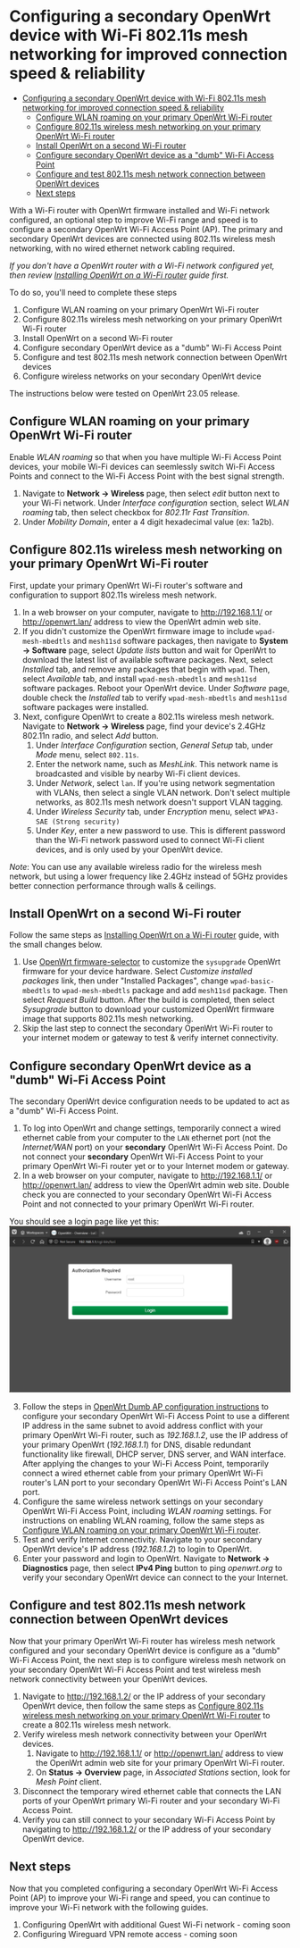 # Configuring a secondary OpenWrt device with Wi-Fi 802.11s mesh networking for improved connection speed & reliability

- [Configuring a secondary OpenWrt device with Wi-Fi 802.11s mesh networking for improved connection speed \& reliability](#configuring-a-secondary-openwrt-device-with-wi-fi-80211s-mesh-networking-for-improved-connection-speed--reliability)
  - [Configure WLAN roaming on your primary OpenWrt Wi-Fi router](#configure-wlan-roaming-on-your-primary-openwrt-wi-fi-router)
  - [Configure 802.11s wireless mesh networking on your primary OpenWrt Wi-Fi router](#configure-80211s-wireless-mesh-networking-on-your-primary-openwrt-wi-fi-router)
  - [Install OpenWrt on a second Wi-Fi router](#install-openwrt-on-a-second-wi-fi-router)
  - [Configure secondary OpenWrt device as a "dumb" Wi-Fi Access Point](#configure-secondary-openwrt-device-as-a-dumb-wi-fi-access-point)
  - [Configure and test 802.11s mesh network connection between OpenWrt devices](#configure-and-test-80211s-mesh-network-connection-between-openwrt-devices)
  - [Next steps](#next-steps)

With a Wi-Fi router with OpenWrt firmware installed and Wi-Fi network configured, an optional step to improve Wi-Fi range and speed is to configure a secondary OpenWrt Wi-Fi Access Point (AP). The primary and secondary OpenWrt devices are connected using 802.11s wireless mesh networking, with no wired ethernet network cabling required.

*If you don't have a OpenWrt router with a Wi-Fi network configured yet, then review [Installing OpenWrt on a Wi-Fi router](Installing-OpenWrt-on-a-Wi-Fi-router.md) guide first.*  

To do so, you'll need to complete these steps
1. Configure WLAN roaming on your primary OpenWrt Wi-Fi router
2. Configure 802.11s wireless mesh networking on your primary OpenWrt Wi-Fi router
3. Install OpenWrt on a second Wi-Fi router 
4. Configure secondary OpenWrt device as a "dumb" Wi-Fi Access Point
5. Configure and test 802.11s mesh network connection between OpenWrt devices
6. Configure wireless networks on your secondary OpenWrt device

The instructions below were tested on OpenWrt 23.05 release.

## Configure WLAN roaming on your primary OpenWrt Wi-Fi router
Enable *WLAN roaming* so that when you have multiple Wi-Fi Access Point devices, your mobile Wi-Fi devices can seemlessly switch Wi-Fi Access Points and connect to the Wi-Fi Access Point with the best signal strength. 

1. Navigate to **Network → Wireless** page, then select *edit* button next to your Wi-Fi network. Under *Interface configuration* section, select *WLAN roaming* tab, then select checkbox for *802.11r Fast Transition*.
2. Under *Mobility Domain*, enter a 4 digit hexadecimal value (ex: 1a2b).


## Configure 802.11s wireless mesh networking on your primary OpenWrt Wi-Fi router
First, update your primary OpenWrt Wi-Fi router's software and configuration to support 802.11s wireless mesh network.

1. In a web browser on your computer, navigate to http://192.168.1.1/ or http://openwrt.lan/ address to view the OpenWrt admin web site.  
2. If you didn't customize the OpenWrt firmware image to include `wpad-mesh-mbedtls` and `mesh11sd` software packages, then navigate to **System → Software** page, select *Update lists* button and wait for OpenWrt to download the latest list of available software packages. Next, select *Installed* tab, and remove any packages that begin with `wpad`. Then, select *Available* tab, and install `wpad-mesh-mbedtls` and `mesh11sd` software packages. Reboot your OpenWrt device. Under *Software* page, double check the *Installed* tab to verify `wpad-mesh-mbedtls` and `mesh11sd` software packages were installed.  
3. Next, configure OpenWrt to create a 802.11s wireless mesh network. Navigate to **Network → Wireless** page, find your device's 2.4GHz 802.11n radio, and select *Add* button.  
   1. Under *Interface Configuration* section, *General Setup* tab, under *Mode* menu, select `802.11s`. 
   2. Enter the network name, such as *MeshLink*. This network name is broadcasted and visible by nearby Wi-Fi client devices.
   3. Under *Network*, select `lan`. If you're using network segmentation with VLANs, then select a single VLAN network. Don't select multiple networks, as 802.11s mesh network doesn't support VLAN tagging.  
   4. Under *Wireless Security* tab, under *Encryption* menu, select `WPA3-SAE (Strong security)`
   5. Under *Key*, enter a new password to use. This is different password than the Wi-Fi network password used to connect Wi-Fi client devices, and is only used by your OpenWrt device.

*Note*: You can use any available wireless radio for the wireless mesh network, but using a lower frequency like 2.4GHz instead of 5GHz provides better connection performance through walls & ceilings.

##  Install OpenWrt on a second Wi-Fi router
Follow the same steps as [Installing OpenWrt on a Wi-Fi router](Installing-OpenWrt-on-a-Wi-Fi-router.md) guide, with the small changes below. 
1. Use [OpenWrt firmware-selector](https://firmware-selector.openwrt.org/) to customize the `sysupgrade` OpenWrt firmware for your device hardware. Select *Customize installed packages* link, then under "Installed Packages", change `wpad-basic-mbedtls` to `wpad-mesh-mbedtls` package and add `mesh11sd` package. Then select *Request Build* button. After the build is completed, then select *Sysupgrade* button to download your customized OpenWrt firmware image that supports 802.11s mesh networking.  
2. Skip the last step to connect the secondary OpenWrt Wi-Fi router to your internet modem or gateway to test & verify internet connectivity.

## Configure secondary OpenWrt device as a "dumb" Wi-Fi Access Point
The secondary OpenWrt device configuration needs to be updated to act as a "dumb" Wi-Fi Access Point.

1. To log into OpenWrt and change settings, temporarily connect a wired ethernet cable from your computer to the `LAN` ethernet port (not the *Internet/WAN* port) on your **secondary** OpenWrt Wi-Fi Access Point. Do not connect your **secondary** OpenWrt Wi-Fi Access Point to your primary OpenWrt Wi-Fi router yet or to your Internet modem or gateway.  
2. In a web browser on your computer, navigate to http://192.168.1.1/ or http://openwrt.lan/ address to view the OpenWrt admin web site. Double check you are connected to your secondary OpenWrt Wi-Fi Access Point and not connected to your primary OpenWrt Wi-Fi router.  

You should see a login page like yet this:  
![Image](OpenWrt-essential-Wi-Fi_1.jpg)

3. Follow the steps in [OpenWrt Dumb AP configuration instructions](https://openwrt.org/docs/guide-user/network/wifi/dumbap#configuration_via_luci_the_openwrt_web_interface) to configure your secondary OpenWrt Wi-Fi Access Point to use a different IP address in the same subnet to avoid address conflict with your primary OpenWrt Wi-Fi router, such as *192.168.1.2*, use the IP address of your primary OpenWrt (*192.168.1.1*) for DNS, disable redundant functionality like firewall, DHCP server, DNS server, and WAN interface. After applying the changes to your Wi-Fi Access Point, temporarily connect a wired ethernet cable from your primary OpenWrt Wi-Fi router's LAN port to your secondary OpenWrt Wi-Fi Access Point's LAN port.  
4. Configure the same wireless network settings on your secondary OpenWrt Wi-Fi Access Point, including *WLAN roaming* settings. For instructions on enabling WLAN roaming, follow the same steps as [Configure WLAN roaming on your primary OpenWrt Wi-Fi router](#configure-wlan-roaming-on-your-primary-openwrt-wi-fi-router).   
5. Test and verify Internet connectivity. Navigate to your secondary OpenWrt device's IP address (*192.168.1.2*) to login to OpenWrt.  
6. Enter your password and login to OpenWrt. Navigate to **Network → Diagnostics** page, then select **IPv4 Ping** button to ping *openwrt.org* to verify your secondary OpenWrt device can connect to the your Internet.   

## Configure and test 802.11s mesh network connection between OpenWrt devices
Now that your primary OpenWrt Wi-Fi router has wireless mesh network configured and your secondary OpenWrt device is configure as a "dumb" Wi-Fi Access Point, the next step is to configure wireless mesh network on your secondary OpenWrt Wi-Fi Access Point and test wireless mesh network connectivity between your OpenWrt devices.  

1. Navigate to http://192.168.1.2/ or the IP address of your secondary OpenWrt device, then follow the same steps as [Configure 802.11s wireless mesh networking on your primary OpenWrt Wi-Fi router](#configure-80211s-wireless-mesh-networking-on-your-primary-openwrt-wi-fi-router) to create a 802.11s wireless mesh network.
2. Verify wireless mesh network connectivity between your OpenWrt devices. 
   1. Navigate to http://192.168.1.1/ or http://openwrt.lan/ address to view the OpenWrt admin web site for your primary OpenWrt Wi-Fi router.
   2. On **Status → Overview** page, in *Associated Stations* section, look for *Mesh Point* client. 
3. Disconnect the temporary wired ethernet cable that connects the LAN ports of your OpenWrt primary Wi-Fi router and your secondary Wi-Fi Access Point. 
4. Verify you can still connect to your secondary Wi-Fi Access Point by navigating to http://192.168.1.2/ or the IP address of your secondary OpenWrt device.  

## Next steps
Now that you completed configuring a secondary OpenWrt Wi-Fi Access Point (AP) to improve your Wi-Fi range and speed, you can continue to improve your Wi-Fi network with the following guides.

1. Configuring OpenWrt with additional Guest Wi-Fi network - coming soon
2. Configuring Wireguard VPN remote access - coming soon
